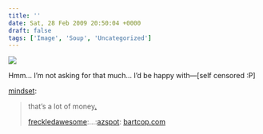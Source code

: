 ```yaml
---
title: ''
date: Sat, 28 Feb 2009 20:50:04 +0000
draft: false
tags: ['Image', 'Soup', 'Uncategorized']
---
```


![](https://madd0.files.wordpress.com/2009/02/xwas1eue5kd6a58qowpofuvbo1_1280.jpg)

Hmm… I’m not asking for that much… I’d be happy with—\[self censored :P\]

[mindset](http://mindset.tumblr.com/post/81500070/thats-a-lot-of-money-freckledawesome-azspot):

> that’s a lot of money[.](http://uncyclopedia.wikia.com/wiki/Captain_Obvious)
> 
> [freckledawesome](http://freckledawesome.tumblr.com/post/81496537/lovepuppy-noraleah-bartcop-com-via-azspot):…:[azspot](http://azspot.net/post/81315295/bartcop-com): [bartcop.com](http://www.bartcop.com/jesus_crunching_numbers.jpg)